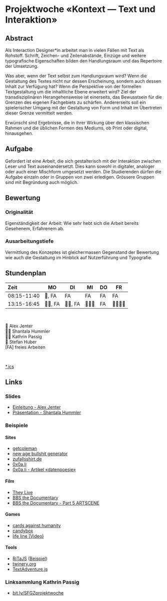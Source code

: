 # Projektwoche «Kontext — Text und Interaktion»

## Abstract

Als Interaction Designer*in arbeitet man in vielen Fällen mit Text als Rohstoff. Schrift, Zeichen- und Zeilenabstände, Einzüge und weitere typografische Eigenschaften bilden den Handlungsraum und das Repertoire der Umsetzung.

Was aber, wenn der Text selbst zum Handlungsraum wird? Wenn die Gestaltung des Textes nicht nur dessen Erscheinung, sondern auch dessen Inhalt zur Verfügung hat? Wenn die Perspektive von der formellen Textgestaltung um die inhaltliche Ebene erweitert wird? Ziel der transdisziplinären Herangehensweise ist einerseits, das Bewusstsein für die Grenzen des eigenen Fachgebiets zu schärfen. Andererseits soll ein spielerischer Umgang mit der Gestaltung von Form und Inhalt im Übertreten dieser Grenze vermittelt werden.

Erwünscht sind Ergebnisse, die in ihrer Wirkung über den klassischen Rahmen und die üblichen Formen des Mediums, ob Print oder digital, hinausgehen.

## Aufgabe

Gefordert ist eine Arbeit, die sich gestalterisch mit der Interaktion zwischen Leser und Text auseinandersetzt. Dies kann sowohl in digitaler, analoger oder auch einer Mischform umgesetzt werden.
Die Studierenden dürfen die Aufgabe einzeln oder in Gruppen von zwei erledigen. Grössere Gruppen sind mit Begründung auch möglich.

## Bewertung

### Originalität
Eigenständigkeit der Arbeit: Wie sehr hebt sich die Arbeit bereits Gesehenem, Erfahrenem ab.

### Ausarbeitungstiefe
Vermittlung des Konzeptes ist gleichermassen Gegenstand der Bewertung wie auch die Gestaltung im Hinblick auf Nutzerführung und Typografie.
<br />

## Stundenplan
|    Zeit     |    MO    |   DI   |  MI   | DO  |   FR   |
| :---------- | -------- | ------ | ----- | --- | ------ |
| 08:15-11:40 | 🧔, FA      | FA     | FA    | FA  | FA     |
| 13:15-16:45 | 👩‍🎓, FA | 👩🏻, FA | 👩‍🎓🧔 | FA  | 👩‍🎓👨🧔 |

<br>

🧔 Alex Jenter  
👩‍🎓 Shantala Hummler  
👩🏻 Kathrin Passig  
👨 Stefan Huber  
[FA] freies Arbeiten  

<br>

[*.ics](https://alexjenter.github.io/calendar/projekt-woche-sfgz.ics)

## Links

### Slides
- [Einleitung - Alex Jenter](https://logrinto.github.io/IAD2017.projektwoche.kontext/) 
- [Präsentation - Shantala Hummler](https://logrinto.github.io/IAD2017.projektwoche.kontext/slides-ShH-kontext-text-und-interaktion/#/) 

### Beispiele

#### Sites
- [getcoleman](https://getcoleman.com/)
- [new age bullshit generator](http://sebpearce.com/bullshit/)
- [zufallsshirt.de](http://zufallsshirt.de/)
- [0x0a.li](http://0x0a.li)
- [0x0a.li - Artikel «datenpoesie»](http://0x0a.li/de/datenpoesie/)

#### Film
- [They Live](https://en.wikipedia.org/wiki/They_Live)
- [BBS the Documentary](https://www.youtube.com/watch?v=nO5vjmDFZaI)
- [BBS the Documentary - Part 5 ARTSCENE](https://www.youtube.com/watch?v=2ReS4Bp4IPY)

#### Games
- [cards against humanity](https://cardsagainsthumanity.com/)
- [candybox](https://candybox2.github.io/candybox/)
- [life line (Video)](https://www.youtube.com/watch?v=LehoxwX3llo)

#### Tools
- [RiTaJS](https://github.com/dhowe/RiTaJS) ([Beispiel](./ex/rita))
- [twinery.org](https://twinery.org/2)
- [TextAdventure.js](https://github.com/TheBroox/TextAdventure.js)

### Linksammlung Kathrin Passig
- [bit.ly/SFGZprojektwoche](http://bit.ly/SFGZprojektwoche)